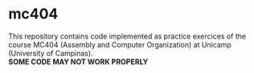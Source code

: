 # mc404
This repository contains code implemented as practice exercices of the course MC404 (Assembly and Computer Organization) at Unicamp (University of Campinas).    
**SOME CODE MAY NOT WORK PROPERLY**
